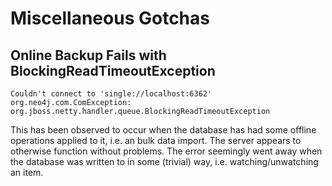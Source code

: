 Miscellaneous Gotchas
=====================

## Online Backup Fails with BlockingReadTimeoutException

```
Couldn't connect to 'single://localhost:6362'
org.neo4j.com.ComException: org.jboss.netty.handler.queue.BlockingReadTimeoutException
``` 

This has been observed to occur when the database has had some offline operations applied
to it, i.e. an bulk data import. The server appears to otherwise function without problems.
The error seemingly went away when the database was written to in some (trivial) way, i.e.
watching/unwatching an item.